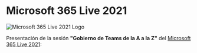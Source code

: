# Microsoft 365 Live 2021

![Microsoft 365 Live 2021 Logo](https://i.imgur.com/0jqtow5.png)

Presentación de la sesión __"Gobierno de Teams de la A a la Z"__ del [Microsoft 365 Live 2021](https://m365live.com/):